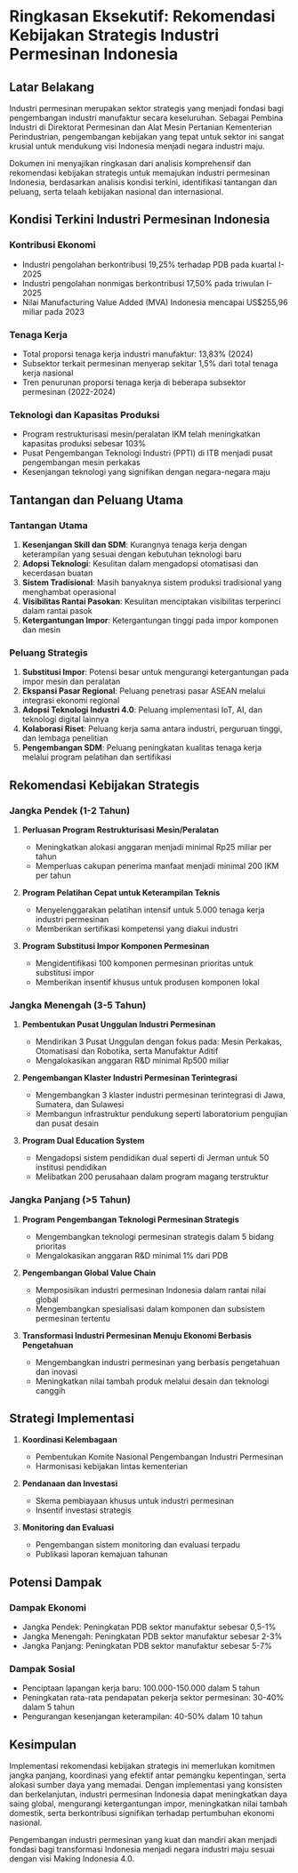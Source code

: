 # Ringkasan Eksekutif: Rekomendasi Kebijakan Strategis Industri Permesinan Indonesia

## Latar Belakang

Industri permesinan merupakan sektor strategis yang menjadi fondasi bagi pengembangan industri manufaktur secara keseluruhan. Sebagai Pembina Industri di Direktorat Permesinan dan Alat Mesin Pertanian Kementerian Perindustrian, pengembangan kebijakan yang tepat untuk sektor ini sangat krusial untuk mendukung visi Indonesia menjadi negara industri maju.

Dokumen ini menyajikan ringkasan dari analisis komprehensif dan rekomendasi kebijakan strategis untuk memajukan industri permesinan Indonesia, berdasarkan analisis kondisi terkini, identifikasi tantangan dan peluang, serta telaah kebijakan nasional dan internasional.

## Kondisi Terkini Industri Permesinan Indonesia

### Kontribusi Ekonomi
- Industri pengolahan berkontribusi 19,25% terhadap PDB pada kuartal I-2025
- Industri pengolahan nonmigas berkontribusi 17,50% pada triwulan I-2025
- Nilai Manufacturing Value Added (MVA) Indonesia mencapai US$255,96 miliar pada 2023

### Tenaga Kerja
- Total proporsi tenaga kerja industri manufaktur: 13,83% (2024)
- Subsektor terkait permesinan menyerap sekitar 1,5% dari total tenaga kerja nasional
- Tren penurunan proporsi tenaga kerja di beberapa subsektor permesinan (2022-2024)

### Teknologi dan Kapasitas Produksi
- Program restrukturisasi mesin/peralatan IKM telah meningkatkan kapasitas produksi sebesar 103%
- Pusat Pengembangan Teknologi Industri (PPTI) di ITB menjadi pusat pengembangan mesin perkakas
- Kesenjangan teknologi yang signifikan dengan negara-negara maju

## Tantangan dan Peluang Utama

### Tantangan Utama
1. **Kesenjangan Skill dan SDM**: Kurangnya tenaga kerja dengan keterampilan yang sesuai dengan kebutuhan teknologi baru
2. **Adopsi Teknologi**: Kesulitan dalam mengadopsi otomatisasi dan kecerdasan buatan
3. **Sistem Tradisional**: Masih banyaknya sistem produksi tradisional yang menghambat operasional
4. **Visibilitas Rantai Pasokan**: Kesulitan menciptakan visibilitas terperinci dalam rantai pasok
5. **Ketergantungan Impor**: Ketergantungan tinggi pada impor komponen dan mesin

### Peluang Strategis
1. **Substitusi Impor**: Potensi besar untuk mengurangi ketergantungan pada impor mesin dan peralatan
2. **Ekspansi Pasar Regional**: Peluang penetrasi pasar ASEAN melalui integrasi ekonomi regional
3. **Adopsi Teknologi Industri 4.0**: Peluang implementasi IoT, AI, dan teknologi digital lainnya
4. **Kolaborasi Riset**: Peluang kerja sama antara industri, perguruan tinggi, dan lembaga penelitian
5. **Pengembangan SDM**: Peluang peningkatan kualitas tenaga kerja melalui program pelatihan dan sertifikasi

## Rekomendasi Kebijakan Strategis

### Jangka Pendek (1-2 Tahun)
1. **Perluasan Program Restrukturisasi Mesin/Peralatan**
   - Meningkatkan alokasi anggaran menjadi minimal Rp25 miliar per tahun
   - Memperluas cakupan penerima manfaat menjadi minimal 200 IKM per tahun

2. **Program Pelatihan Cepat untuk Keterampilan Teknis**
   - Menyelenggarakan pelatihan intensif untuk 5.000 tenaga kerja industri permesinan
   - Memberikan sertifikasi kompetensi yang diakui industri

3. **Program Substitusi Impor Komponen Permesinan**
   - Mengidentifikasi 100 komponen permesinan prioritas untuk substitusi impor
   - Memberikan insentif khusus untuk produsen komponen lokal

### Jangka Menengah (3-5 Tahun)
1. **Pembentukan Pusat Unggulan Industri Permesinan**
   - Mendirikan 3 Pusat Unggulan dengan fokus pada: Mesin Perkakas, Otomatisasi dan Robotika, serta Manufaktur Aditif
   - Mengalokasikan anggaran R&D minimal Rp500 miliar

2. **Pengembangan Klaster Industri Permesinan Terintegrasi**
   - Mengembangkan 3 klaster industri permesinan terintegrasi di Jawa, Sumatera, dan Sulawesi
   - Membangun infrastruktur pendukung seperti laboratorium pengujian dan pusat desain

3. **Program Dual Education System**
   - Mengadopsi sistem pendidikan dual seperti di Jerman untuk 50 institusi pendidikan
   - Melibatkan 200 perusahaan dalam program magang terstruktur

### Jangka Panjang (>5 Tahun)
1. **Program Pengembangan Teknologi Permesinan Strategis**
   - Mengembangkan teknologi permesinan strategis dalam 5 bidang prioritas
   - Mengalokasikan anggaran R&D minimal 1% dari PDB

2. **Pengembangan Global Value Chain**
   - Memposisikan industri permesinan Indonesia dalam rantai nilai global
   - Mengembangkan spesialisasi dalam komponen dan subsistem permesinan tertentu

3. **Transformasi Industri Permesinan Menuju Ekonomi Berbasis Pengetahuan**
   - Mengembangkan industri permesinan yang berbasis pengetahuan dan inovasi
   - Meningkatkan nilai tambah produk melalui desain dan teknologi canggih

## Strategi Implementasi

1. **Koordinasi Kelembagaan**
   - Pembentukan Komite Nasional Pengembangan Industri Permesinan
   - Harmonisasi kebijakan lintas kementerian

2. **Pendanaan dan Investasi**
   - Skema pembiayaan khusus untuk industri permesinan
   - Insentif investasi strategis

3. **Monitoring dan Evaluasi**
   - Pengembangan sistem monitoring dan evaluasi terpadu
   - Publikasi laporan kemajuan tahunan

## Potensi Dampak

### Dampak Ekonomi
- Jangka Pendek: Peningkatan PDB sektor manufaktur sebesar 0,5-1%
- Jangka Menengah: Peningkatan PDB sektor manufaktur sebesar 2-3%
- Jangka Panjang: Peningkatan PDB sektor manufaktur sebesar 5-7%

### Dampak Sosial
- Penciptaan lapangan kerja baru: 100.000-150.000 dalam 5 tahun
- Peningkatan rata-rata pendapatan pekerja sektor permesinan: 30-40% dalam 5 tahun
- Pengurangan kesenjangan keterampilan: 40-50% dalam 10 tahun

## Kesimpulan

Implementasi rekomendasi kebijakan strategis ini memerlukan komitmen jangka panjang, koordinasi yang efektif antar pemangku kepentingan, serta alokasi sumber daya yang memadai. Dengan implementasi yang konsisten dan berkelanjutan, industri permesinan Indonesia dapat meningkatkan daya saing global, mengurangi ketergantungan impor, meningkatkan nilai tambah domestik, serta berkontribusi signifikan terhadap pertumbuhan ekonomi nasional.

Pengembangan industri permesinan yang kuat dan mandiri akan menjadi fondasi bagi transformasi Indonesia menjadi negara industri maju sesuai dengan visi Making Indonesia 4.0.
